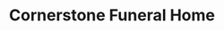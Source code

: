 ---
title: "Cornerstone Funeral Home"
url: /hillsboro/cornerstone-funeral-home/
shop: funeral directors
---